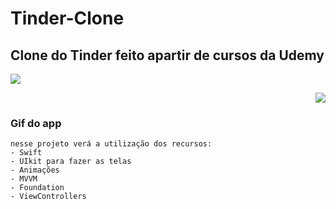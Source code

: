 # Tinder-Clone
## Clone do Tinder feito apartir de cursos da Udemy

<p align="left">
    <img windth="250"  src="Tinder/Assets.xcassets/ezgif.com-gif-maker.gif">
<p align="right">
    <img windth="250"  src="https://user-images.githubusercontent.com/74945355/148248195-9436c2b3-7dd8-4dc8-b6de-6344a0418b2e.png">

### Gif do app 
    nesse projeto verá a utilização dos recursos:
    - Swift
    - UIkit para fazer as telas 
    - Animações 
    - MVVM 
    - Foundation
    - ViewControllers
